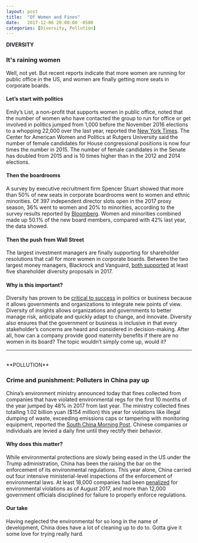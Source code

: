 ```yaml
---
layout: post
title:  "Of Women and Fines"
date:   2017-12-06 20:00:00 -0500
categories: [Diversity, Pollution]
---
```


**DIVERSITY**

### It's raining women

Well, not yet. But recent reports indicate that more women are running for public office in the US, and women are finally getting more seats in corporate boards.

#### Let’s start with politics

Emily’s List, a non-profit that supports women in public office, noted that the number of women who have contacted the group to run for office or get involved in politics jumped from 1,000 before the November 2016 elections to a whopping 22,000 over the last year, reported the [New York Times](https://www.nytimes.com/2017/12/04/us/politics/women-candidates-office.html?_r=0 ). The Center for American Women and Politics at Rutgers University said the number of female candidates for House congressional positions is now four times the number in 2015. The number of female candidates in the Senate has doubled from 2015 and is 10 times higher than in the 2012 and 2014 elections.

#### Then the boardrooms

A survey by executive recruitment firm Spencer Stuart showed that more than 50% of new seats in corporate boardrooms went to women and ethnic minorities. Of 397 independent director slots open in the 2017 proxy season, 36% went to women and 20% to minorities, according to the survey results reported by [Bloomberg](https://www.bloomberg.com/news/articles/2017-12-06/women-minorities-capture-most-new-board-seats-for-first-time). Women and minorities combined made up 50.1% of the new board members, compared with 42% last year, the data showed.

#### Then the push from Wall Street

The largest investment managers are finally supporting for shareholder resolutions that call for more women in corporate boards. Between the two largest money managers, Blackrock and Vanguard, [both supported](https://www.bloomberg.com/news/articles/2017-12-06/why-wall-street-s-finally-pushing-to-add-women-on-boards) at least five shareholder diversity proposals in 2017.

#### Why is this important?

Diversity has proven to be [critical to success](http://www.sustainabilitymatters.info/climate/diversity/2017/11/30/drilling-diversity.html) in politics or business because it allows governments and organizations to integrate new points of view. Diversity of insights allows organizations and governments to better manage risk, anticipate and quickly adapt to change, and innovate. Diversity also ensures that the government or business is inclusive in that every stakeholder’s concerns are heard and considered in decision-making. After all, how can a company provide good maternity benefits if there are no women in its board? The topic wouldn’t simply come up, would it?

* * *
<br />
**POLLUTION**

### Crime and punishment: Polluters in China pay up

China’s environment ministry announced today that fines collected from companies that have violated environmental regs for the first 10 months of the year jumped by 48% in 2017 from last year. The ministry collected fines totalling 1.02 billion yuan ($154 million) this year for violations like illegal dumping of waste, exceeding emissions caps or tampering with monitoring equipment, reported the [South China Morning Post](http://www.scmp.com/news/china/policies-politics/article/2123085/steep-rise-fines-chinese-polluters). Chinese companies or individuals are levied a daily fine until they rectify their behavior.

#### Why does this matter?

While environmental protections are slowly being eased in the US under the Trump administration, China has been the raising the bar on the enforcement of its environmental regulations. This year alone, China carried out four intensive ministerial-level inspections of the enforcement of environmental laws. At least 18,000 companies had been [penalized](http://www.scmp.com/news/china/policies-politics/article/2109342/top-level-china-pollution-inspections-wrapping) for environmental violations as of August 2017, and more than 12,000 government officials disciplined for failure to properly enforce regulations.

#### Our take

Having neglected the environmental for so long in the name of development, China does have a lot of cleaning up to do to. Gotta give it some love for trying really hard.  
